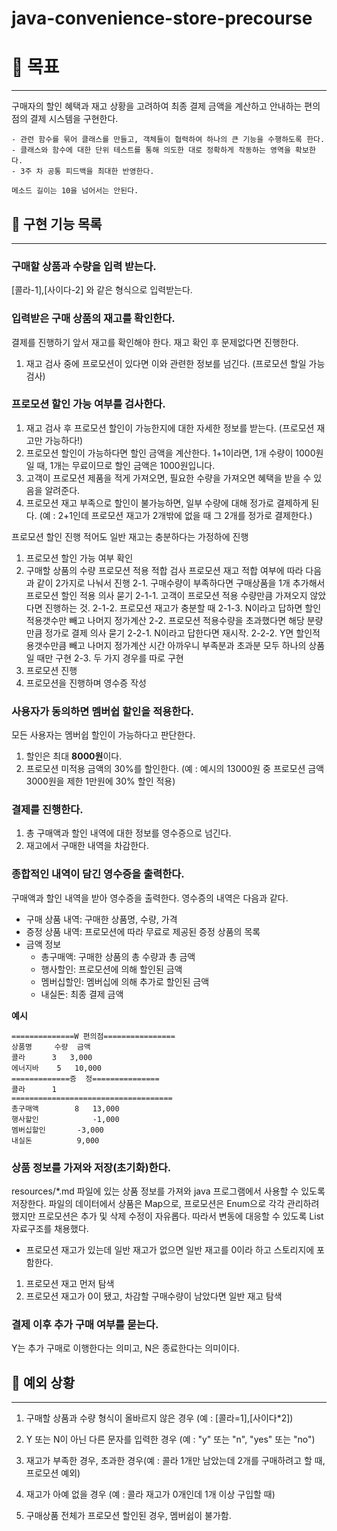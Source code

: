 # java-convenience-store-precourse

# 🎯 목표

---

구매자의 할인 혜택과 재고 상황을 고려하여 최종 결제 금액을 계산하고 안내하는 편의점의 결제 시스템을 구현한다.
```
- 관련 함수를 묶어 클래스를 만들고, 객체들이 협력하여 하나의 큰 기능을 수행하도록 한다.
- 클래스와 함수에 대한 단위 테스트를 통해 의도한 대로 정확하게 작동하는 영역을 확보한다.
- 3주 차 공통 피드백을 최대한 반영한다.
```
```
메소드 길이는 10을 넘어서는 안된다.
```

## 🔖 구현 기능 목록

---

### 구매할 상품과 수량을 입력 받는다.
[콜라-1],[사이다-2] 와 같은 형식으로 입력받는다.

### 입력받은 구매 상품의 재고를 확인한다.
결제를 진행하기 앞서 재고를 확인해야 한다. 재고 확인 후 문제없다면 진행한다.
1. 재고 검사 중에 프로모션이 있다면 이와 관련한 정보를 넘긴다. (프로모션 할일 가능 검사)

### 프로모션 할인 가능 여부를 검사한다.
1. 재고 검사 후 프로모션 할인이 가능한지에 대한 자세한 정보를 받는다. (프로모션 재고만 가능하다!)
2. 프로모션 할인이 가능하다면 할인 금액을 계산한다. 1+1이라면, 1개 수량이 1000원일 때, 1개는 무료이므로 할인 금액은 1000원입니다.
3. 고객이 프로모션 제품을 적게 가져오면, 필요한 수량을 가져오면 혜택을 받을 수 있음을 알려준다.
4. 프로모션 재고 부족으로 할인이 불가능하면, 일부 수량에 대해 정가로 결제하게 된다. (예 : 2+1인데 프로모션 재고가 2개밖에 없을 때 그 2개를 정가로 결제한다.)

프로모션 할인 진행
적어도 일반 재고는 충분하다는 가정하에 진행
1. 프로모션 할인 가능 여부 확인
2. 구매할 상품의 수량 프로모션 적용 적합 검사
   프로모션 재고 적합 여부에 따라 다음과 같이 2가지로 나눠서 진행
   2-1. 구매수량이 부족하다면 구매상품을 1개 추가해서 프로모션 할인 적용 의사 묻기
   2-1-1. 고객이 프로모션 적용 수량만큼 가져오지 않았다면 진행하는 것.
   2-1-2. 프로모션 재고가 충분할 때
   2-1-3. N이라고 답하면 할인적용갯수만 빼고 나머지 정가계산
   2-2. 프로모션 적용수량을 초과했다면 해당 분량만큼 정가로 결제 의사 묻기
   2-2-1. N이라고 답한다면 재시작.
   2-2-2. Y면 할인적용갯수만큼 빼고 나머지 정가계산
   시간 아까우니 부족분과 초과분 모두 하나의 상품일 때만 구현
   2-3. 두 가지 경우를 따로 구현
3. 프로모션 진행
4. 프로모션을 진행하며 영수증 작성

### 사용자가 동의하면 멤버쉽 할인을 적용한다.
모든 사용자는 멤버쉽 할인이 가능하다고 판단한다.
1. 할인은 최대 **8000원**이다.
2. 프로모션 미적용 금액의 30%를 할인한다. (예 : 예시의 13000원 중 프로모션 금액 3000원을 제한 1만원에 30% 할인 적용)

### 결제를 진행한다.
1. 총 구매액과 할인 내역에 대한 정보를 영수증으로 넘긴다.
2. 재고에서 구매한 내역을 차감한다.

### 종합적인 내역이 담긴 영수증을 출력한다.
구매액과 할인 내역을 받아 영수증을 출력한다.
영수증의 내역은 다음과 같다.
- 구매 상품 내역: 구매한 상품명, 수량, 가격
- 증정 상품 내역: 프로모션에 따라 무료로 제공된 증정 상품의 목록
- 금액 정보 
  - 총구매액: 구매한 상품의 총 수량과 총 금액
  - 행사할인: 프로모션에 의해 할인된 금액
  - 멤버십할인: 멤버십에 의해 추가로 할인된 금액
  - 내실돈: 최종 결제 금액

**예시**

    ==============W 편의점================
    상품명		수량	금액
    콜라		3 	3,000
    에너지바 	5 	10,000
    =============증	정===============
    콜라		1
    ====================================
    총구매액		8	13,000
    행사할인			-1,000
    멤버십할인		-3,000
    내실돈			 9,000

### 상품 정보를 가져와 저장(초기화)한다.
resources/*.md 파일에 있는 상품 정보를 가져와 java 프로그램에서 사용할 수 있도록 저장한다.
파일의 데이터에서 상품은 Map으로, 프로모션은 Enum으로 각각 관리하려 했지만 프로모션은 추가 및 삭제 수정이 자유롭다. 따라서 변동에 대응할 수 있도록 List 자료구조를 채용했다.
- 프로모션 재고가 있는데 일반 재고가 없으면 일반 재고를 0이라 하고 스토리지에 포함한다.
1. 프로모션 재고 먼저 탐색
2. 프로모션 재고가 0이 됐고, 차감할 구매수량이 남았다면 일반 재고 탐색
### 결제 이후 추가 구매 여부를 묻는다.
Y는 추가 구매로 이행한다는 의미고, N은 종료한다는 의미이다.


## 📝 예외 상황

---

1. 구매할 상품과 수량 형식이 올바르지 않은 경우 (예 : [콜라=1],[사이다*2])

2. Y 또는 N이 아닌 다른 문자를 입력한 경우 (예 : "y" 또는 "n", "yes" 또는 "no")

3. 재고가 부족한 경우, 초과한 경우(예 : 콜라 1개만 남았는데 2개를 구매하려고 할 때, 프로모션 예외)

4. 재고가 아예 없을 경우 (예 : 콜라 재고가 0개인데 1개 이상 구입할 때)

5. 구매상품 전체가 프로모션 할인된 경우, 멤버쉽이 불가함.
